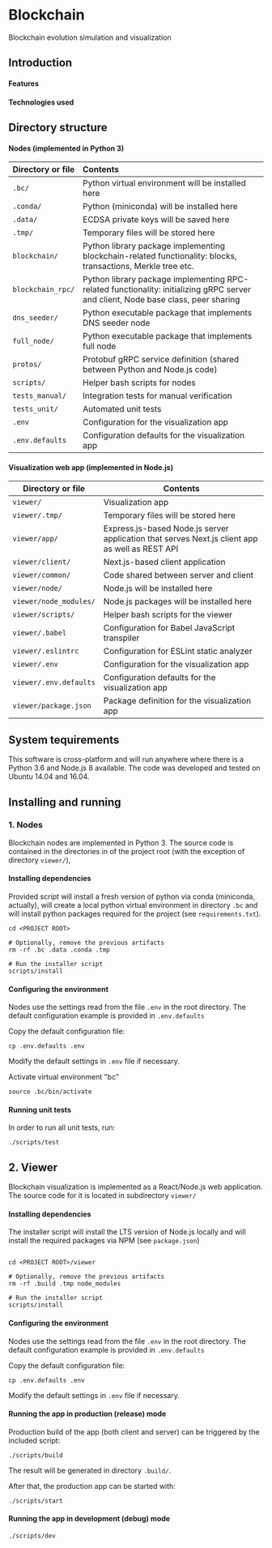 # Blockchain

Blockchain evolution simulation and visualization

## Introduction


#### Features



#### Technologies used



## Directory structure

#### Nodes (implemented in Python 3)

| Directory or file      | Contents
| -----------------------|:-----------------------------------------------------
| `.bc/`                 | Python virtual environment will be installed here
| `.conda/`              | Python (miniconda) will be installed here
| `.data/`               | ECDSA private keys will be saved here
| `.tmp/`                | Temporary files will be stored here
| `blockchain/`          | Python library package implementing blockchain-related functionality: blocks, transactions, Merkle tree etc.
| `blockchain_rpc/`      | Python library package implementing RPC-related functionality: initializing gRPC server and client, Node base class, peer sharing
| `dns_seeder/`          | Python executable package that implements DNS seeder node
| `full_node/`           | Python executable package that implements full node
| `protos/`              | Protobuf gRPC service definition (shared between Python and Node.js code)
| `scripts/`             | Helper bash scripts for nodes
| `tests_manual/`        | Integration tests for manual verification
| `tests_unit/`          | Automated unit tests
| `.env     `            | Configuration for the visualization app
| `.env.defaults`        | Configuration defaults for the visualization app

#### Visualization web app (implemented in Node.js)

| Directory or file      | Contents
|------------------------|------------------------------------------------------
| `viewer/`              | Visualization app
| `viewer/.tmp/`         | Temporary files will be stored here
| `viewer/app/`          | Express.js-based Node.js server application that serves Next.js client app as well as REST API
| `viewer/client/`       | Next.js-based client application
| `viewer/common/`       | Code shared between server and client
| `viewer/node/`         | Node.js will be installed here
| `viewer/node_modules/` | Node.js packages will be installed here
| `viewer/scripts/`      | Helper bash scripts for the viewer
| `viewer/.babel`        | Configuration for Babel JavaScript transpiler
| `viewer/.eslintrc`     | Configuration for ESLint static analyzer
| `viewer/.env     `     | Configuration for the visualization app
| `viewer/.env.defaults` | Configuration defaults for the visualization app
| `viewer/package.json`  | Package definition for the visualization app


## System tequirements

This software is cross-platform and will run anywhere where there is a Python 3.6
and Node.js 8 available. The code was developed and tested on Ubuntu 14.04 and 16.04.




## Installing and running

### 1. Nodes

Blockchain nodes are implemented in Python 3.
The source code is contained in the directories in of the project root 
(with the exception of directory `viewer/`),

#### Installing dependencies

Provided script will install a fresh version of python via conda 
(miniconda, actually), will create a local python virtual environment in 
directory `.bc` and will install python packages required for the project 
(see `requirements.txt`).

```
cd <PROJECT ROOT>

# Optionally, remove the previous artifacts
rm -rf .bc .data .conda .tmp

# Run the installer script
scripts/install
```

#### Configuring the environment

Nodes use the settings read from the file `.env` in the root directory.
The default configuration example is provided in `.env.defaults`

Copy the default configuration file:

```
cp .env.defaults .env
```

Modify the default settings in `.env` file if necessary.


Activate virtual environment "bc"

```
source .bc/bin/activate
```

#### Running unit tests

In order to run all unit tests, run:

```
./scripts/test
```


## 2. Viewer

Blockchain visualization is implemented as a React/Node.js web application.
The source code for it is located in subdirectory `viewer/`

#### Installing dependencies

The installer script will install the LTS version of Node.js locally and will
install the required packages via NPM (see `package.json`)

```

cd <PROJECT ROOT>/viewer

# Optionally, remove the previous artifacts
rm -rf .build .tmp node_modules 

# Run the installer script
scripts/install
```

#### Configuring the environment

Nodes use the settings read from the file `.env` in the root directory.
The default configuration example is provided in `.env.defaults`

Copy the default configuration file:

```
cp .env.defaults .env
```

Modify the default settings in `.env` file if necessary.



#### Running the app in production (release) mode

Production build of the app (both client and server) can be triggered by the 
included script:

```
./scripts/build
```

The result will be generated in directory `.build/`.

After that, the production app can be started with:

```
./scripts/start
```

#### Running the app in development (debug) mode

```
./scripts/dev
```
